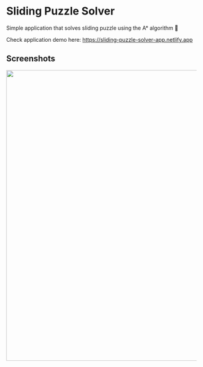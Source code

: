 # Sliding Puzzle Solver

Simple application that solves sliding puzzle using the A* algorithm 🧩

Check application demo here: https://sliding-puzzle-solver-app.netlify.app

## Screenshots
<img width="768" src="https://user-images.githubusercontent.com/51440879/216780920-7e65d1a5-8ec3-4828-ab9c-54359b6289fa.png">
